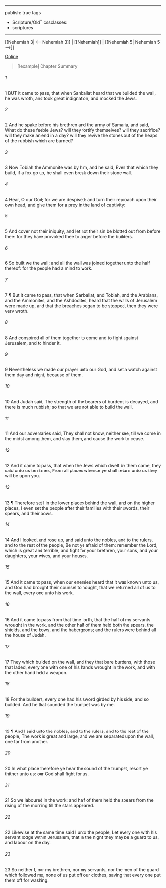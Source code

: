

---
publish: true
tags:
  - Scripture/OldT
cssclasses:
  - scriptures
---
[[Nehemiah 3| <-- Nehemiah 3]] | [[Nehemiah]] | [[Nehemiah 5| Nehemiah 5 -->]]

[Online](https://churchofjesuschrist.org/study/scriptures/ot/neh/4?lang=eng)

>[!example] Chapter Summary
>
###### 1
1 BUT it came to pass, that when Sanballat heard that we builded the wall, he was wroth, and took great indignation, and mocked the Jews.
###### 2
2 And he spake before his brethren and the army of Samaria, and said, What do these feeble Jews?  will they fortify themselves?  will they sacrifice?  will they make an end in a day?  will they revive the stones out of the heaps of the rubbish which are burned?
###### 3
3 Now Tobiah the Ammonite was by him, and he said, Even that which they build, if a fox go up, he shall even break down their stone wall.
###### 4
4 Hear, O our God; for we are despised: and turn their reproach upon their own head, and give them for a prey in the land of captivity:
###### 5
5 And cover not their iniquity, and let not their sin be blotted out from before thee: for they have provoked thee to anger before the builders.
###### 6
6 So built we the wall; and all the wall was joined together unto the half thereof: for the people had a mind to work.
###### 7
7 ¶ But it came to pass, that when Sanballat, and Tobiah, and the Arabians, and the Ammonites, and the Ashdodites, heard that the walls of Jerusalem were made up, and that the breaches began to be stopped, then they were very wroth,
###### 8
8 And conspired all of them together to come and to fight against Jerusalem, and to hinder it.
###### 9
9 Nevertheless we made our prayer unto our God, and set a watch against them day and night, because of them.
###### 10
10 And Judah said, The strength of the bearers of burdens is decayed, and there is much rubbish; so that we are not able to build the wall.
###### 11
11 And our adversaries said, They shall not know, neither see, till we come in the midst among them, and slay them, and cause the work to cease.
###### 12
12 And it came to pass, that when the Jews which dwelt by them came, they said unto us ten times, From all places whence ye shall return unto us they will be upon you.
###### 13
13 ¶ Therefore set I in the lower places behind the wall, and on the higher places, I even set the people after their families with their swords, their spears, and their bows.
###### 14
14 And I looked, and rose up, and said unto the nobles, and to the rulers, and to the rest of the people, Be not ye afraid of them: remember the Lord, which is great and terrible, and fight for your brethren, your sons, and your daughters, your wives, and your houses.
###### 15
15 And it came to pass, when our enemies heard that it was known unto us, and God had brought their counsel to nought, that we returned all of us to the wall, every one unto his work.
###### 16
16 And it came to pass from that time forth, that the half of my servants wrought in the work, and the other half of them held both the spears, the shields, and the bows, and the habergeons; and the rulers were behind all the house of Judah.
###### 17
17 They which builded on the wall, and they that bare burdens, with those that laded, every one with one of his hands wrought in the work, and with the other hand held a weapon.
###### 18
18 For the builders, every one had his sword girded by his side, and so builded.  And he that sounded the trumpet was by me.
###### 19
19 ¶ And I said unto the nobles, and to the rulers, and to the rest of the people, The work is great and large, and we are separated upon the wall, one far from another.
###### 20
20 In what place therefore ye hear the sound of the trumpet, resort ye thither unto us: our God shall fight for us.
###### 21
21 So we laboured in the work: and half of them held the spears from the rising of the morning till the stars appeared.
###### 22
22 Likewise at the same time said I unto the people, Let every one with his servant lodge within Jerusalem, that in the night they may be a guard to us, and labour on the day.
###### 23
23 So neither I, nor my brethren, nor my servants, nor the men of the guard which followed me, none of us put off our clothes, saving that every one put them off for washing.



